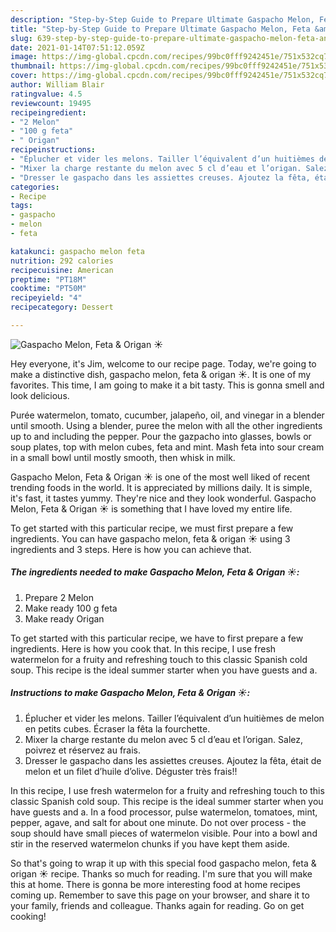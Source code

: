 ```yaml
---
description: "Step-by-Step Guide to Prepare Ultimate Gaspacho Melon, Feta &amp;amp; Origan ☀️"
title: "Step-by-Step Guide to Prepare Ultimate Gaspacho Melon, Feta &amp;amp; Origan ☀️"
slug: 639-step-by-step-guide-to-prepare-ultimate-gaspacho-melon-feta-and-amp-origan
date: 2021-01-14T07:51:12.059Z
image: https://img-global.cpcdn.com/recipes/99bc0fff9242451e/751x532cq70/gaspacho-melon-feta-origan-☀️-photo-principale-de-la-recette.jpg
thumbnail: https://img-global.cpcdn.com/recipes/99bc0fff9242451e/751x532cq70/gaspacho-melon-feta-origan-☀️-photo-principale-de-la-recette.jpg
cover: https://img-global.cpcdn.com/recipes/99bc0fff9242451e/751x532cq70/gaspacho-melon-feta-origan-☀️-photo-principale-de-la-recette.jpg
author: William Blair
ratingvalue: 4.5
reviewcount: 19495
recipeingredient:
- "2 Melon"
- "100 g feta"
- " Origan"
recipeinstructions:
- "Éplucher et vider les melons. Tailler l’équivalent d’un huitièmes de melon en petits cubes. Écraser la fêta la fourchette."
- "Mixer la charge restante du melon avec 5 cl d’eau et l’origan. Salez, poivrez et réservez au frais."
- "Dresser le gaspacho dans les assiettes creuses. Ajoutez la fêta, était de melon et un filet d’huile d’olive. Déguster très frais!!"
categories:
- Recipe
tags:
- gaspacho
- melon
- feta

katakunci: gaspacho melon feta 
nutrition: 292 calories
recipecuisine: American
preptime: "PT18M"
cooktime: "PT50M"
recipeyield: "4"
recipecategory: Dessert

---
```



![Gaspacho Melon, Feta &amp; Origan ☀️](https://img-global.cpcdn.com/recipes/99bc0fff9242451e/751x532cq70/gaspacho-melon-feta-origan-☀️-photo-principale-de-la-recette.jpg)

Hey everyone, it's Jim, welcome to our recipe page. Today, we're going to make a distinctive dish, gaspacho melon, feta &amp; origan ☀️. It is one of my favorites. This time, I am going to make it a bit tasty. This is gonna smell and look delicious.

Purée watermelon, tomato, cucumber, jalapeño, oil, and vinegar in a blender until smooth. Using a blender, puree the melon with all the other ingredients up to and including the pepper. Pour the gazpacho into glasses, bowls or soup plates, top with melon cubes, feta and mint. Mash feta into sour cream in a small bowl until mostly smooth, then whisk in milk.

Gaspacho Melon, Feta &amp; Origan ☀️ is one of the most well liked of recent trending foods in the world. It is appreciated by millions daily. It is simple, it's fast, it tastes yummy. They're nice and they look wonderful. Gaspacho Melon, Feta &amp; Origan ☀️ is something that I have loved my entire life.


To get started with this particular recipe, we must first prepare a few ingredients. You can have gaspacho melon, feta &amp; origan ☀️ using 3 ingredients and 3 steps. Here is how you can achieve that.

<!--inarticleads1-->

##### The ingredients needed to make Gaspacho Melon, Feta &amp; Origan ☀️:

1. Prepare 2 Melon
1. Make ready 100 g feta
1. Make ready  Origan


To get started with this particular recipe, we have to first prepare a few ingredients. Here is how you cook that. In this recipe, I use fresh watermelon for a fruity and refreshing touch to this classic Spanish cold soup. This recipe is the ideal summer starter when you have guests and a. 

<!--inarticleads2-->

##### Instructions to make Gaspacho Melon, Feta &amp; Origan ☀️:

1. Éplucher et vider les melons. Tailler l’équivalent d’un huitièmes de melon en petits cubes. Écraser la fêta la fourchette.
1. Mixer la charge restante du melon avec 5 cl d’eau et l’origan. Salez, poivrez et réservez au frais.
1. Dresser le gaspacho dans les assiettes creuses. Ajoutez la fêta, était de melon et un filet d’huile d’olive. Déguster très frais!!


In this recipe, I use fresh watermelon for a fruity and refreshing touch to this classic Spanish cold soup. This recipe is the ideal summer starter when you have guests and a. In a food processor, pulse watermelon, tomatoes, mint, pepper, agave, and salt for about one minute. Do not over process - the soup should have small pieces of watermelon visible. Pour into a bowl and stir in the reserved watermelon chunks if you have kept them aside. 

So that's going to wrap it up with this special food gaspacho melon, feta &amp; origan ☀️ recipe. Thanks so much for reading. I'm sure that you will make this at home. There is gonna be more interesting food at home recipes coming up. Remember to save this page on your browser, and share it to your family, friends and colleague. Thanks again for reading. Go on get cooking!
